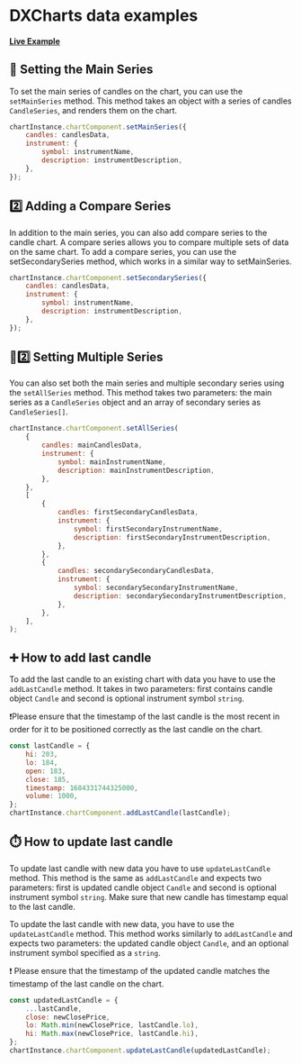 # DXCharts data examples

#### <!--CSB_LINK-->[Live Example](https://codesandbox.io/s/hh2jfy)<!--/CSB_LINK-->

## 💫 Setting the Main Series

To set the main series of candles on the chart, you can use the `setMainSeries` method.
This method takes an object with a series of candles `CandleSeries`, and renders them on the chart.

```js
chartInstance.chartComponent.setMainSeries({
	candles: candlesData,
	instrument: {
		symbol: instrumentName,
		description: instrumentDescription,
	},
});
```

## 2️⃣ Adding a Compare Series

In addition to the main series, you can also add compare series to the candle chart. A compare series allows you
to compare multiple sets of data on the same chart. To add a compare series, you can use the setSecondarySeries method,
which works in a similar way to setMainSeries.

```js
chartInstance.chartComponent.setSecondarySeries({
	candles: candlesData,
	instrument: {
		symbol: instrumentName,
		description: instrumentDescription,
	},
});
```

## 💫2️⃣ Setting Multiple Series

You can also set both the main series and multiple secondary series using the `setAllSeries` method.
This method takes two parameters: the main series as a `CandleSeries` object and an array of secondary series as `CandleSeries[]`.

```js
chartInstance.chartComponent.setAllSeries(
	{
		candles: mainCandlesData,
		instrument: {
			symbol: mainInstrumentName,
			description: mainInstrumentDescription,
		},
	},
	[
		{
			candles: firstSecondaryCandlesData,
			instrument: {
				symbol: firstSecondaryInstrumentName,
				description: firstSecondaryInstrumentDescription,
			},
		},
		{
			candles: secondarySecondaryCandlesData,
			instrument: {
				symbol: secondarySecondaryInstrumentName,
				description: secondarySecondaryInstrumentDescription,
			},
		},
	],
);
```

## ➕ How to add last candle

To add the last candle to an existing chart with data you have to use the `addLastCandle` method.
It takes in two parameters: first contains candle object `Candle` and second is optional instrument symbol `string`.

❗Please ensure that the timestamp of the last candle is the most recent in order for it to be positioned correctly
as the last candle on the chart.

```js
const lastCandle = {
	hi: 203,
	lo: 184,
	open: 183,
	close: 185,
	timestamp: 1684331744325000,
	volume: 1000,
};
chartInstance.chartComponent.addLastCandle(lastCandle);
```

## ⏱️ How to update last candle

To update last candle with new data you have to use `updateLastCandle` method. This method is the same as `addLastCandle`
and expects two parameters: first is updated candle object `Candle` and second is optional instrument symbol `string`.
Make sure that new candle has timestamp equal to the last candle.

To update the last candle with new data, you have to use the `updateLastCandle` method. This method works similarly to
`addLastCandle` and expects two parameters: the updated candle object `Candle`, and an optional instrument symbol
specified as a `string`.

❗ Please ensure that the timestamp of the updated candle matches the timestamp of the last candle on the chart.

```js
const updatedLastCandle = {
	...lastCandle,
	close: newClosePrice,
	lo: Math.min(newClosePrice, lastCandle.lo),
	hi: Math.max(newClosePrice, lastCandle.hi),
};
chartInstance.chartComponent.updateLastCandle(updatedLastCandle);
```
